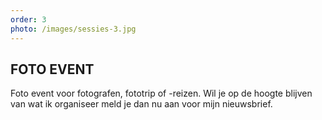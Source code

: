 ```yaml
---
order: 3
photo: /images/sessies-3.jpg
---
```


## FOTO EVENT

Foto event voor fotografen, fototrip of -reizen. Wil je op de hoogte blijven
van wat ik organiseer meld je dan nu aan voor mijn nieuwsbrief.